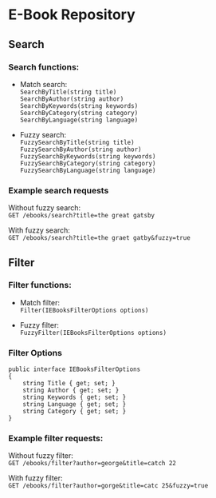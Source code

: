 # E-Book Repository 

## Search

### Search functions:

- Match search:  
`SearchByTitle(string title)`  
`SearchByAuthor(string author)`  
`SearchByKeywords(string keywords)`  
`SearchByCategory(string category)`  
`SearchByLanguage(string language)`  

- Fuzzy search:  
`FuzzySearchByTitle(string title)`  
`FuzzySearchByAuthor(string author)`  
`FuzzySearchByKeywords(string keywords)`  
`FuzzySearchByCategory(string category)`  
`FuzzySearchByLanguage(string language)`  

### Example search requests

Without fuzzy search:  
`GET /ebooks/search?title=the great gatsby`  

With fuzzy search:  
`GET /ebooks/search?title=the graet gatby&fuzzy=true`

## Filter

### Filter functions:  
- Match filter:  
`Filter(IEBooksFilterOptions options)`  

- Fuzzy filter:  
`FuzzyFilter(IEBooksFilterOptions options)`  

### Filter Options  
```
public interface IEBooksFilterOptions
{
    string Title { get; set; }
    string Author { get; set; }
    string Keywords { get; set; }
    string Language { get; set; }
    string Category { get; set; }
}
```

### Example filter requests:

Without fuzzy filter:  
`GET /ebooks/filter?author=george&title=catch 22`  

With fuzzy filter:  
`GET /ebooks/filter?author=gorge&title=catc 25&fuzzy=true`


